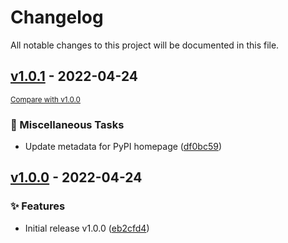# Changelog

All notable changes to this project will be documented in this file.

<!-- marker -->
## [v1.0.1](https://github.com/tembo-pages/tembo-core/commits/v1.0.1) - 2022-04-24
<small>[Compare with v1.0.0](https://github.com/dtomlinson91/easy-email-downloader/compare/v1.0.0...v1.0.1)</small>

### 🥱 Miscellaneous Tasks

- Update metadata for PyPI homepage ([df0bc59](https://github.com/tembo-pages/tembo-core/commit/df0bc597d2a79ee829ac490867ec15a177daff63))
## [v1.0.0](https://github.com/tembo-pages/tembo-core/commits/v1.0.0) - 2022-04-24

### ✨ Features

- Initial release v1.0.0 ([eb2cfd4](https://github.com/tembo-pages/tembo-core/commit/eb2cfd4700f8b432c67367cbe41286061ab5a1ec))
